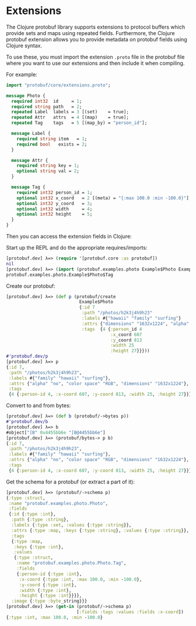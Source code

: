 # Extensions

The Clojure protobuf library supports extensions to protocol buffers which
provide sets and maps using repeated fields. Furthermore, the Clojure protobuf
extension allows you to provide metadata on protobuf fields using Clojure
syntax.

To use these, you must import the extension `.proto` file in the protobuf file
where you want to use our extensions and then include it when compiling.

For example:

```proto
import "protobuf/core/extensions.proto";

message Photo {
  required int32  id     = 1;
  required string path   = 2;
  repeated Label  labels = 3 [(set)    = true];
  repeated Attr   attrs  = 4 [(map)    = true];
  repeated Tag    tags   = 5 [(map_by) = "person_id"];

  message Label {
    required string item   = 1;
    required bool   exists = 2;
  }

  message Attr {
    required string key = 1;
    optional string val = 2;
  }

  message Tag {
    required int32 person_id = 1;
    optional int32 x_coord   = 2 [(meta) = "{:max 100.0 :min -100.0}"];
    optional int32 y_coord   = 3;
    optional int32 width     = 4;
    optional int32 height    = 5;
  }
}
```

Then you can access the extension fields in Clojure:

Start up the REPL and do the appropriate requires/imports:

```clj
[protobuf.dev] λ=> (require '[protobuf.core :as protobuf])
nil
[protobuf.dev] λ=> (import (protobuf.examples.photo Example$Photo Example$Photo$Tag))
protobuf.examples.photo.Example$Photo$Tag
```

Create our protobuf:

```clj
[protobuf.dev] λ=> (def p (protobuf/create
                            Example$Photo
                            {:id 7
                             :path "/photos/h2k3j4h9h23"
                             :labels #{"hawaii" "family" "surfing"}
                             :attrs {"dimensions" "1632x1224", "alpha" "no", "color space" "RGB"}
                             :tags  {4 {:person_id 4
                                        :x_coord 607
                                        :y_coord 813
                                        :width 25
                                        :height 27}}}))
#'protobuf.dev/p
[protobuf.dev] λ=> p
{:id 7,
 :path "/photos/h2k3j4h9h23",
 :labels #{"family" "hawaii" "surfing"},
 :attrs {"alpha" "no", "color space" "RGB", "dimensions" "1632x1224"},
 :tags
 {4 {:person-id 4, :x-coord 607, :y-coord 813, :width 25, :height 27}}}
```

Convert to and from bytes:

```clj
[protobuf.dev] λ=> (def b (protobuf/->bytes p))
#'protobuf.dev/b
[protobuf.dev] λ=> b
#object["[B" 0x4455bb6e "[B@4455bb6e"]
[protobuf.dev] λ=> (protobuf/bytes-> p b)
{:id 7,
 :path "/photos/h2k3j4h9h23",
 :labels #{"family" "hawaii" "surfing"},
 :attrs {"alpha" "no", "color space" "RGB", "dimensions" "1632x1224"},
 :tags
 {4 {:person-id 4, :x-coord 607, :y-coord 813, :width 25, :height 27}}}
```

Get the schema for a protobuf (or extract a part of it):

```clj
[protobuf.dev] λ=> (protobuf/->schema p)
{:type :struct,
 :name "protobuf.examples.photo.Photo",
 :fields
 {:id {:type :int},
  :path {:type :string},
  :labels {:type :set, :values {:type :string}},
  :attrs {:type :map, :keys {:type :string}, :values {:type :string}},
  :tags
  {:type :map,
   :keys {:type :int},
   :values
   {:type :struct,
    :name "protobuf.examples.photo.Photo.Tag",
    :fields
    {:person-id {:type :int},
     :x-coord {:type :int, :max 100.0, :min -100.0},
     :y-coord {:type :int},
     :width {:type :int},
     :height {:type :int}}}},
  :image {:type :byte_string}}}
[protobuf.dev] λ=> (get-in (protobuf/->schema p)
                           [:fields :tags :values :fields :x-coord])
{:type :int, :max 100.0, :min -100.0}
```
